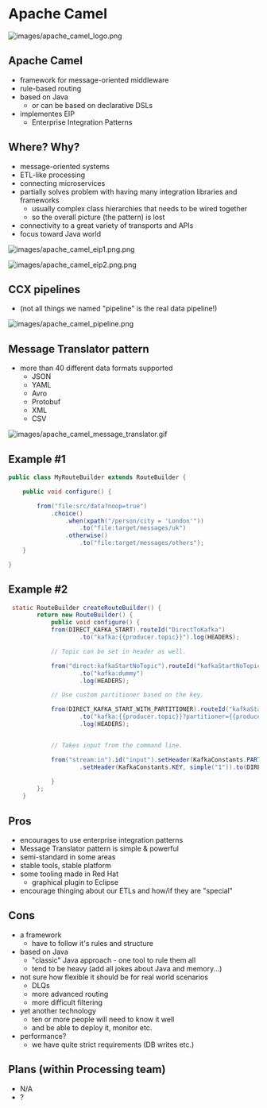 # Apache Camel

![images/apache_camel_logo.png](images/apache_camel_logo.png)



## Apache Camel 

* framework for message-oriented middleware
* rule-based routing
* based on Java
    - or can be based on declarative DSLs
* implementes EIP
    - Enterprise Integration Patterns



## Where? Why?

* message-oriented systems
* ETL-like processing
* connecting microservices
* partially solves problem with having many integration libraries and frameworks
    - usually complex class hierarchies that needs to be wired together
    - so the overall picture (the pattern) is lost
* connectivity to a great variety of transports and APIs
* focus toward Java world

![images/apache_camel_eip1.png.png](images/apache_camel_eip1.png)

![images/apache_camel_eip2.png.png](images/apache_camel_eip2.png)



## CCX pipelines

* (not all things we named "pipeline" is the real data pipeline!)

![images/apache_camel_pipeline.png](images/apache_camel_pipeline.png)



## Message Translator pattern

* more than 40 different data formats supported
    - JSON
    - YAML
    - Avro
    - Protobuf
    - XML
    - CSV


![images/apache_camel_message_translator.gif](images/apache_camel_message_translator.gif)



## Example #1

```java
public class MyRouteBuilder extends RouteBuilder {

    public void configure() {

        from("file:src/data?noop=true")
            .choice()
                .when(xpath("/person/city = 'London'"))
                    .to("file:target/messages/uk")
                .otherwise()
                    .to("file:target/messages/others");
    }

}
```



## Example #2

```java
 static RouteBuilder createRouteBuilder() {
        return new RouteBuilder() {
            public void configure() {
            from(DIRECT_KAFKA_START).routeId("DirectToKafka")
                    .to("kafka:{{producer.topic}}").log(HEADERS);

            // Topic can be set in header as well.

            from("direct:kafkaStartNoTopic").routeId("kafkaStartNoTopic")
                    .to("kafka:dummy")
                    .log(HEADERS);

            // Use custom partitioner based on the key.

            from(DIRECT_KAFKA_START_WITH_PARTITIONER).routeId("kafkaStartWithPartitioner")
                    .to("kafka:{{producer.topic}}?partitioner={{producer.partitioner}}")
                    .log(HEADERS);


            // Takes input from the command line.

            from("stream:in").id("input").setHeader(KafkaConstants.PARTITION_KEY, simple("0"))
                    .setHeader(KafkaConstants.KEY, simple("1")).to(DIRECT_KAFKA_START);

            }
        };
    }
```



## Pros

* encourages to use enterprise integration patterns
* Message Translator pattern is simple & powerful
* semi-standard in some areas
* stable tools, stable platform
* some tooling made in Red Hat
    - graphical plugin to Eclipse
* encourage thinging about our ETLs and how/if they are "special"



## Cons

* a framework
    - have to follow it's rules and structure
* based on Java
    - "classic" Java approach - one tool to rule them all
    - tend to be heavy (add all jokes about Java and memory...)
* not sure how flexible it should be for real world scenarios
    - DLQs
    - more advanced routing
    - more difficult filtering
* yet another technology
    - ten or more people will need to know it well
    - and be able to deploy it, monitor etc.
* performance?
    - we have quite strict requirements (DB writes etc.)



## Plans (within Processing team)

* N/A
* ?

